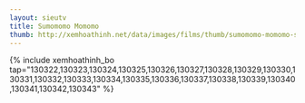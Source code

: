 ```yaml
---
layout: sieutv
title: Sumomomo Momomo
thumb: http://xemhoathinh.net/data/images/films/thumb/sumomomo-momomo-sumomomo-momomo-2006.jpg
---
```

{% include xemhoathinh_bo tap="130322,130323,130324,130325,130326,130327,130328,130329,130330,130331,130332,130333,130334,130335,130336,130337,130338,130339,130340,130341,130342,130343" %} 
